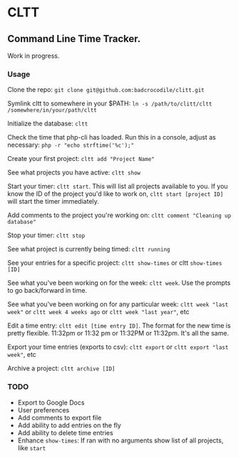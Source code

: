 # CLTT

## Command Line Time Tracker. 

Work in progress.

### Usage

Clone the repo: `git clone git@github.com:badcrocodile/clitt.git`

Symlink cltt to somewhere in your $PATH: `ln -s /path/to/clitt/cltt /somewhere/in/your/path/cltt`

Initialize the database: `cltt`

Check the time that php-cli has loaded. Run this in a console, adjust as necessary: `php -r "echo strftime('%c');"`

Create your first project: `cltt add "Project Name"`

See what projects you have active: `cltt show`

Start your timer: `cltt start`. This will list all projects available to you. If you know the ID of the project you'd like to work on, `cltt start [project ID]` will start the timer immediately.

Add comments to the project you're working on: `cltt comment "Cleaning up database"`

Stop your timer: `cltt stop`

See what project is currently being timed: `cltt running`

See your entries for a specific project: `cltt show-times` or cltt `show-times [ID]`

See what you've been working on for the week: `cltt week`. Use the prompts to go back/forward in time.

See what you've been working on for any particular week: `cltt week "last week"` or `cltt week 4 weeks ago` or `cltt week "last year"`, etc

Edit a time entry: `cltt edit [time entry ID]`. The format for the new time is pretty flexible. 11:32pm or 11:32 pm or 11:32PM or 11:32pm. It's all the same.

Export your time entries (exports to csv): `cltt export` or `cltt export "last week"`, etc

Archive a project: `cltt archive [ID]`

### TODO

* Export to Google Docs
* User preferences
* Add comments to export file
* Add ability to add entries on the fly
* Add ability to delete time entries
* Enhance `show-times`: If ran with no arguments show list of all projects, like `start`
